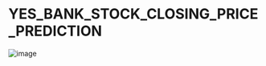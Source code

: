 # YES_BANK_STOCK_CLOSING_PRICE_PREDICTION

![image](https://github.com/NamiraMujawar/YES_BANK_STOCK_CLOSING_PRICE_PREDICTION/assets/120715329/013da31b-52bc-491c-aa51-48c71bc3a5bf)

